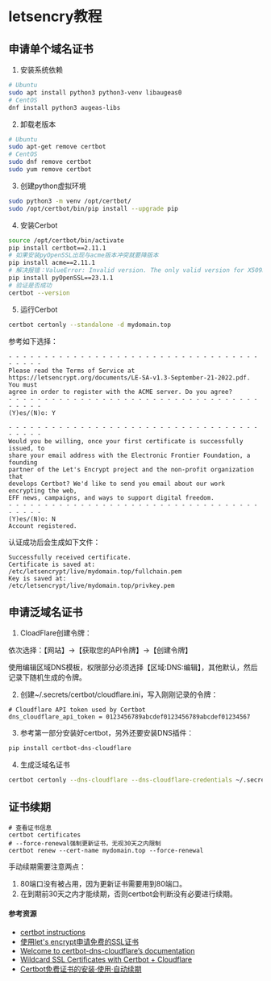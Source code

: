 # letsencry教程

## 申请单个域名证书

1. 安装系统依赖

```bash
# Ubuntu
sudo apt install python3 python3-venv libaugeas0
# CentOS
dnf install python3 augeas-libs
```

2. 卸载老版本

```bash
# Ubuntu
sudo apt-get remove certbot
# CentOS
sudo dnf remove certbot
sudo yum remove certbot
```

3. 创建python虚拟环境

```bash
sudo python3 -m venv /opt/certbot/
sudo /opt/certbot/bin/pip install --upgrade pip
```

4. 安装Cerbot

```bash
source /opt/certbot/bin/activate
pip install certbot==2.11.1
# 如果安装pyOpenSSL出现与acme版本冲突就要降版本
pip install acme==2.11.1
# 解决报错：ValueError: Invalid version. The only valid version for X509Req is 0.
pip install pyOpenSSL==23.1.1
# 验证是否成功
certbot --version
```

5. 运行Cerbot

```bash
certbot certonly --standalone -d mydomain.top
```

参考如下选择：

```
- - - - - - - - - - - - - - - - - - - - - - - - - - - - - - - - - - - - - - - -
Please read the Terms of Service at
https://letsencrypt.org/documents/LE-SA-v1.3-September-21-2022.pdf. You must
agree in order to register with the ACME server. Do you agree?
- - - - - - - - - - - - - - - - - - - - - - - - - - - - - - - - - - - - - - - -
(Y)es/(N)o: Y

- - - - - - - - - - - - - - - - - - - - - - - - - - - - - - - - - - - - - - - -
Would you be willing, once your first certificate is successfully issued, to
share your email address with the Electronic Frontier Foundation, a founding
partner of the Let's Encrypt project and the non-profit organization that
develops Certbot? We'd like to send you email about our work encrypting the web,
EFF news, campaigns, and ways to support digital freedom.
- - - - - - - - - - - - - - - - - - - - - - - - - - - - - - - - - - - - - - - -
(Y)es/(N)o: N
Account registered.
```

认证成功后会生成如下文件：

```
Successfully received certificate.
Certificate is saved at: /etc/letsencrypt/live/mydomain.top/fullchain.pem
Key is saved at:         /etc/letsencrypt/live/mydomain.top/privkey.pem
```

## 申请泛域名证书

1. CloadFlare创建令牌：

依次选择：【网站】->【获取您的API令牌】->【创建令牌】

使用编辑区域DNS模板，权限部分必须选择【区域:DNS:编辑】，其他默认，然后记录下随机生成的令牌。

2. 创建~/.secrets/certbot/cloudflare.ini，写入刚刚记录的令牌：

```
# Cloudflare API token used by Certbot
dns_cloudflare_api_token = 0123456789abcdef0123456789abcdef01234567
```

3. 参考第一部分安装好certbot，另外还要安装DNS插件：

```bash
pip install certbot-dns-cloudflare
```

4. 生成泛域名证书

```bash
certbot certonly --dns-cloudflare --dns-cloudflare-credentials ~/.secrets/certbot/cloudflare.ini -d mydomain.top -d *.mydomain.top
```

## 证书续期

```
# 查看证书信息
certbot certificates
# --force-renewal强制更新证书，无视30天之内限制
certbot renew --cert-name mydomain.top --force-renewal
```

手动续期需要注意两点：

1. 80端口没有被占用，因为更新证书需要用到80端口。
2. 在到期前30天之内才能续期，否则certbot会判断没有必要进行续期。

#### 参考资源

- [certbot instructions](https://certbot.eff.org/instructions?ws=webproduct&os=pip)
- [使用let's encrypt申请免费的SSL证书](https://developer.aliyun.com/article/1246358)
- [Welcome to certbot-dns-cloudflare’s documentation](https://certbot-dns-cloudflare.readthedocs.io/en/stable/)
- [Wildcard SSL Certificates with Certbot + Cloudflare](https://labzilla.io/blog/cloudflare-certbot)
- [Certbot免费证书的安装·使用·自动续期](https://blog.csdn.net/qq_42760638/article/details/117962788)
